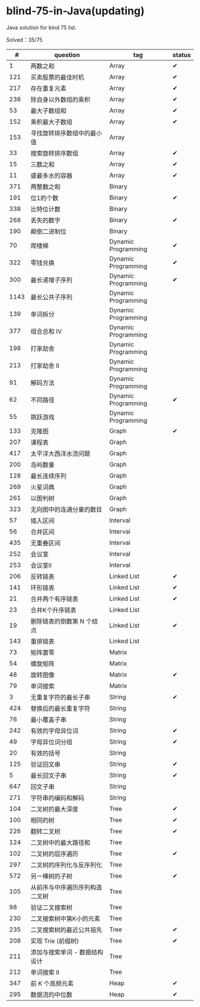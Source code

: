 # blind-75-in-Java(updating)
Java solution for bind 75 list.

Solved：35/75

#|question|tag|status
-|-|-|-
1|两数之和|Array|✔
121|买卖股票的最佳时机|Array|✔
217|存在重复元素|Array|✔
238|除自身以外数组的乘积|Array|✔
53|最大子数组和|Array|✔
152|乘积最大子数组|Array|✔
153|寻找旋转排序数组中的最小值|Array
33|搜索旋转排序数组|Array|✔
15|三数之和|Array|✔
11|盛最多水的容器|Array|✔
371|两整数之和|Binary
191|位1的个数|Binary|✔
338|比特位计数|Binary
268|丢失的数字|Binary|✔
190|颠倒二进制位|Binary
70|爬楼梯|Dynamic Programming|✔
322|零钱兑换|Dynamic Programming|✔
300|最长递增子序列|Dynamic Programming|✔
1143|最长公共子序列|Dynamic Programming
139|单词拆分|Dynamic Programming
377|组合总和 Ⅳ|Dynamic Programming
198|打家劫舍|Dynamic Programming
213|打家劫舍 II|Dynamic Programming
91|解码方法|Dynamic Programming
62|不同路径|Dynamic Programming|✔
55|跳跃游戏|Dynamic Programming
133|克隆图|Graph|✔
207|课程表|Graph
417|太平洋大西洋水流问题|Graph
200|岛屿数量|Graph
128|最长连续序列|Graph
269|火星词典|Graph
261|以图判树|Graph
323|无向图中的连通分量的数目|Graph
57|插入区间|Interval
56|合并区间|Interval
435|无重叠区间|Interval
252|会议室|Interval
253|会议室Ⅱ|Interval
206|反转链表|Linked List|✔
141|环形链表|Linked List|✔
21|合并两个有序链表|Linked List|✔
23|合并K个升序链表|Linked List
19|删除链表的倒数第 N 个结点|Linked List|✔
143|重排链表|Linked List
73|矩阵置零|Matrix
54|螺旋矩阵|Matrix
48|旋转图像|Matrix|✔
79|单词搜索|Matrix
3|无重复字符的最长子串|String|✔
424|替换后的最长重复字符|String
76|最小覆盖子串|String
242|有效的字母异位词|String|✔
49|字母异位词分组|String|✔
20|有效的括号|String
125|验证回文串|String|✔
5|最长回文子串|String|✔
647|回文子串|String
271|字符串的编码和解码|String
104|二叉树的最大深度|Tree|✔
100|相同的树|Tree|✔
226|翻转二叉树|Tree|✔
124|二叉树中的最大路径和|Tree
102|二叉树的层序遍历|Tree|✔
297|二叉树的序列化与反序列化|Tree
572|另一棵树的子树|Tree|✔
105|从前序与中序遍历序列构造二叉树|Tree
98|验证二叉搜索树|Tree
230|二叉搜索树中第K小的元素|Tree
235|二叉搜索树的最近公共祖先|Tree|✔
208|实现 Trie (前缀树)|Tree|✔
211|添加与搜索单词 - 数据结构设计|Tree
212|单词搜索 II|Tree
347|前 K 个高频元素|Heap|✔
295|数据流的中位数|Heap|✔
